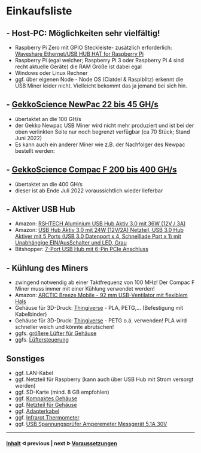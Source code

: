 # Einkaufsliste

## - Host-PC: Möglichkeiten sehr vielfältig!

* Raspberry Pi Zero mit GPIO Steckleiste- zusätzlich erforderlich: [Waveshare Ethernet/USB HUB HAT for Raspberry Pi](https://amzn.eu/d/bvdLxCD)
* Raspberry Pi (egal welcher; Raspberry Pi 3 oder Raspberry Pi 4 sind recht aktuelle Geräte) die RAM Größe ist dabei egal
* Windows oder Linux Rechner
* ggf. über eigenen Node - Node OS (Ciatdel & Raspiblitz) erkennt die USB Miner leider nicht. Vielleicht bekommt das ja jemand bei sich hin.

## - [GekkoScience NewPac 22 bis 45 GH/s](https://www.bitshopper.de/shop/sha-256-miner/usb-miner-bitcoin/newpac/)

* übertaktet an die 100 GH/s
* der Gekko Newpac USB Miner wird nicht mehr produziert und ist bei der oben verlinkten Seite nur noch begrenzt verfügbar (ca 70 Stück; Stand Juni 2022)
* Es kann auch ein anderer Miner wie z.B. der Nachfolger des Newpac bestellt werden:

## - [GekkoScience Compac F 200 bis 400 GH/s](https://www.bitshopper.de/shop/sha-256-miner/usb-miner-bitcoin/compac-f/)

* übertaktet an die 400 GH/s
* dieser ist ab Ende Juli 2022 voraussichtlich wieder lieferbar

## - Aktiver USB Hub

* Amazon: [RSHTECH Aluminium USB Hub Aktiv 3.0 mit 36W (12V / 3A)](https://amzn.eu/d/7eHrU5X)
* Amazon: [USB Hub Aktiv 3.0 mit 24W (12V/2A) Netzteil, USB 3.0 Hub Aktiver mit 5 Ports (USB 3.0 Datenport x 4, Schnelllade Port x 1) mit Unabhängige EIN/AusSchalter und LED, Grau](https://amzn.eu/d/9QPdNLB)
* Bitshopper: [7-Port USB Hub mit 6-Pin PCIe Anschluss](https://www.bitshopper.de/shop/zubehoer/7-port-usb-hub/)

## - Kühlung des Miners 

* zwingend notwendig ab einer Taktfrequenz von 100 MHz! Der Compac F Miner muss immer mit einer Kühlung verwendet werden!
* Amazon: [ARCTIC Breeze Mobile - 92 mm USB-Ventilator mit flexiblem Hals](https://amzn.eu/d/hDWkNy5)
* Gehäuse für 3D-Druck: [Thingiverse](https://www.thingiverse.com/thing:4947599) - PLA, PETG,... (Befestigung mit Kabelbinder)
* Gehäuse für 3D-Druck: [Thingiverse](https://www.thingiverse.com/thing:2694546) - PETG o.ä. verwenden! PLA wird schneller weich und könnte abrutschen!
* ggfs. [größere Lüfter für Gehäuse](https://www.digitalo.de/products/1120184/BeQuiet-Pure-Wings-2-PWM-PC-Gehaeuse-Luefter-Schwarz-B-x-H-x-T-120-x-120-x-25mm.html)
* ggfs. [Lüftersteuerung](https://www.ejoker.de/lamptron-cp120-v2-pci-blende-lueftersteuerung-schwarz/14-2933639)

## Sonstiges

* ggf. LAN-Kabel
* ggf. Netzteil für Raspberry (kann auch über USB Hub mit Strom versorgt werden)
* ggf. SD-Karte (mind. 8 GB empfohlen)
* ggf. [Kompaktes Gehäuse](https://www.playox.de/sharkoon-qb-one-4765453)
* ggf. [Netzteil für Gehäuse](https://www.voelkner.de/products/1533634/BeQuiet-System-Power-9CM-PC-Netzteil-400W-ATX-80PLUS-Bronze.html)
* ggf. [Adapterkabel](https://www.amazon.de/dp/B07RQZCM3W/?coliid=I35TUA7ET1AAS9&colid=2T41OJ30CGSGL&ref_=lv_ov_lig_dp_it&th=1)
* ggf. [Infrarot Thermometer](https://amzn.eu/d/eGU0y0o)
* ggf. [USB Spannungsprüfer Amperemeter Messgerät 5.1A 30V](https://amzn.eu/d/chAaRMf)

---

#### [Inhalt](/README.md)  ᐊ  previous | next  ᐅ  [Voraussetzungen](/requirements.md)
